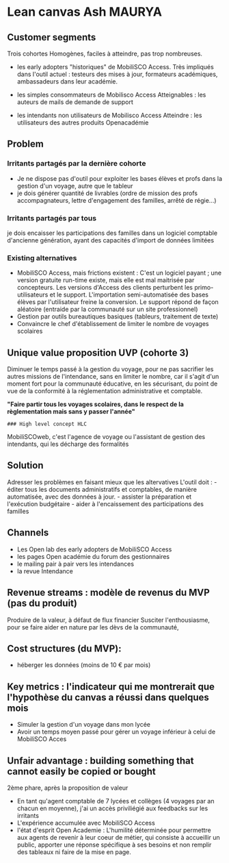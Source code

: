 # Lean canvas Ash MAURYA

## Customer segments
Trois cohortes Homogènes, faciles à atteindre, pas trop nombreuses.

- les early adopters "historiques" de MobiliSCO Access.
Très impliqués dans l'outil actuel : testeurs des mises à jour, formateurs académiques, ambassadeurs dans leur académie.

- les simples consommateurs de Mobilisco Access
Atteignables : les auteurs de mails de demande de support

- les intendants non utilisateurs de Mobilisco Access
Atteindre : les utilisateurs des autres produits Openacadémie

## Problem

### Irritants partagés par la dernière cohorte  
- Je ne dispose pas d'outil pour exploiter les bases élèves et profs dans la gestion d'un voyage, autre que le tableur
- je dois générer quantité de livrables (ordre de mission des profs accompagnateurs, lettre d'engagement des familles, arrêté de régie...)

### Irritants partagés par tous
je dois encaisser les participations des familles dans un logiciel comptable d'ancienne génération, ayant des capacités d'import de données limitées

### Existing alternatives
- MobiliSCO Access, mais frictions existent : 
C'est un logiciel payant ; une version gratuite run-time existe, mais elle est mal maitrisée par concepteurs. 
Les versions d'Access des clients perturbent les primo-utilisateurs et le support.
L'importation semi-automatisée des bases élèves par l'utilisateur freine la conversion.
Le support répond de façon aléatoire (entraide par la communauté sur un site professionnel)
- Gestion par outils bureautiques basiques (tableurs, traitement de texte) 
- Convaincre le chef d'établissement de limiter le nombre de voyages scolaires

## Unique value proposition UVP (cohorte 3)

Diminuer le temps passé à la gestion du voyage, pour ne pas sacrifier les autres missions de l'intendance,
sans en limiter le nombre, car il s'agit d'un moment fort pour la communauté éducative,
en les sécurisant, du point de vue de la conformité à la réglementation administrative et comptable.

__"Faire partir tous les voyages scolaires, dans le respect de la règlementation mais sans y passer l'année"__


    ### High level concept HLC 
MobiliSCOweb, c'est l'agence de voyage ou l'assistant de gestion des intendants, qui les décharge des formalités

## Solution 
Adresser les problèmes en faisant mieux que les altervatives
L'outil doit :
    - éditer tous les documents administratifs et comptables, de manière automatisée, avec des données à jour.
    - assister la préparation et l'exécution budgétaire
    - aider à l'encaissement des participations des familles

## Channels
- Les Open lab des early adopters de MobiliSCO Access
- les pages Open académie du forum des gestionnaires
- le mailing pair à pair vers les intendances
- la revue Intendance

## Revenue streams : modèle de revenus du MVP (pas du produit)
Produire de la valeur, à défaut de flux financier
Susciter l'enthousiasme, pour se faire aider en nature par les dèvs de la communauté, 

## Cost structures (du MVP): 
- héberger les données (moins de 10 € par mois)

## Key metrics : l'indicateur qui me montrerait que l'hypothèse du canvas a réussi dans quelques mois
- Simuler la gestion d'un voyage dans mon lycée
- Avoir un temps moyen passé pour gérer un voyage inférieur à celui de MobiliSCO Acces

## Unfair advantage : building something that cannot easily be copied or bought
2ème phare, après la proposition de valeur
- En tant qu'agent comptable de 7 lycées et collèges (4 voyages par an chacun en moyenne), j'ai un accès priviliégié aux feedbacks sur les irritants 
- L'expérience accumulée avec MobiliSCO Access
- l'état d'esprit Open Academie : L'humilité déterminée pour permettre aux agents de revenir à leur coeur de métier, qui consiste à accueillir un public, apporter une réponse spécifique à ses besoins et non remplir des tableaux ni faire de la mise en page.